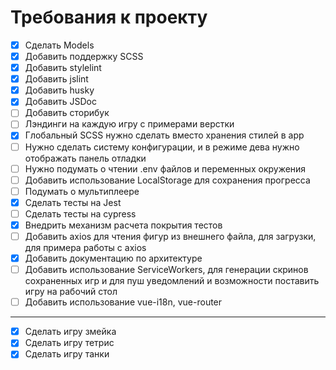 # Требования к проекту

- [x] Сделать Models
- [x] Добавить поддержку SCSS
- [x] Добавить stylelint
- [x] Добавить jslint
- [x] Добавить husky
- [x] Добавить JSDoc
- [ ] Добавить сторибук
- [ ] Лэндинги на каждую игру с примерами верстки
- [x] Глобальный SCSS нужно сделать вместо хранения стилей в app
- [ ] Нужно сделать систему конфигурации, и в режиме дева нужно отображать панель отладки
- [ ] Нужно подумать о чтении .env файлов и переменных окружения
- [ ] Добавить использование LocalStorage для сохранения прогресса
- [ ] Подумать о мультиплеере
- [x] Сделать тесты на Jest
- [ ] Сделать тесты на cypress
- [x] Внедрить механизм расчета покрытия тестов
- [ ] Добавить axios для чтения фигур из внешнего файла, для загрузки, для примера работы с axios
- [x] Добавить документацию по архитектуре
- [ ] Добавить использование ServiceWorkers, для генерации скринов сохраненных игр и для пуш уведомлений и возможности поставить игру на рабочий стол
- [ ] Добавить использование vue-i18n, vue-router

---

- [x] Сделать игру змейка
- [x] Сделать игру тетрис
- [x] Сделать игру танки
